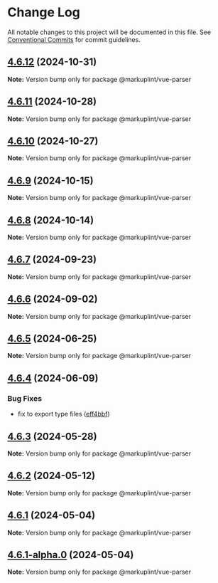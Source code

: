# Change Log

All notable changes to this project will be documented in this file.
See [Conventional Commits](https://conventionalcommits.org) for commit guidelines.

## [4.6.12](https://github.com/markuplint/markuplint/compare/@markuplint/vue-parser@4.6.11...@markuplint/vue-parser@4.6.12) (2024-10-31)

**Note:** Version bump only for package @markuplint/vue-parser

## [4.6.11](https://github.com/markuplint/markuplint/compare/@markuplint/vue-parser@4.6.10...@markuplint/vue-parser@4.6.11) (2024-10-28)

**Note:** Version bump only for package @markuplint/vue-parser

## [4.6.10](https://github.com/markuplint/markuplint/compare/@markuplint/vue-parser@4.6.9...@markuplint/vue-parser@4.6.10) (2024-10-27)

**Note:** Version bump only for package @markuplint/vue-parser

## [4.6.9](https://github.com/markuplint/markuplint/compare/@markuplint/vue-parser@4.6.8...@markuplint/vue-parser@4.6.9) (2024-10-15)

**Note:** Version bump only for package @markuplint/vue-parser

## [4.6.8](https://github.com/markuplint/markuplint/compare/@markuplint/vue-parser@4.6.7...@markuplint/vue-parser@4.6.8) (2024-10-14)

**Note:** Version bump only for package @markuplint/vue-parser

## [4.6.7](https://github.com/markuplint/markuplint/compare/@markuplint/vue-parser@4.6.6...@markuplint/vue-parser@4.6.7) (2024-09-23)

**Note:** Version bump only for package @markuplint/vue-parser

## [4.6.6](https://github.com/markuplint/markuplint/compare/@markuplint/vue-parser@4.6.5...@markuplint/vue-parser@4.6.6) (2024-09-02)

**Note:** Version bump only for package @markuplint/vue-parser

## [4.6.5](https://github.com/markuplint/markuplint/compare/@markuplint/vue-parser@4.6.4...@markuplint/vue-parser@4.6.5) (2024-06-25)

**Note:** Version bump only for package @markuplint/vue-parser

## [4.6.4](https://github.com/markuplint/markuplint/compare/@markuplint/vue-parser@4.6.3...@markuplint/vue-parser@4.6.4) (2024-06-09)

### Bug Fixes

- fix to export type files ([eff4bbf](https://github.com/markuplint/markuplint/commit/eff4bbfd127574809dc5e15d7cafe87699758ee0))

## [4.6.3](https://github.com/markuplint/markuplint/compare/@markuplint/vue-parser@4.6.2...@markuplint/vue-parser@4.6.3) (2024-05-28)

**Note:** Version bump only for package @markuplint/vue-parser

## [4.6.2](https://github.com/markuplint/markuplint/compare/@markuplint/vue-parser@4.6.1...@markuplint/vue-parser@4.6.2) (2024-05-12)

**Note:** Version bump only for package @markuplint/vue-parser

## [4.6.1](https://github.com/markuplint/markuplint/compare/@markuplint/vue-parser@4.6.1-alpha.0...@markuplint/vue-parser@4.6.1) (2024-05-04)

**Note:** Version bump only for package @markuplint/vue-parser

## [4.6.1-alpha.0](https://github.com/markuplint/markuplint/compare/@markuplint/vue-parser@4.6.0...@markuplint/vue-parser@4.6.1-alpha.0) (2024-05-04)

**Note:** Version bump only for package @markuplint/vue-parser
